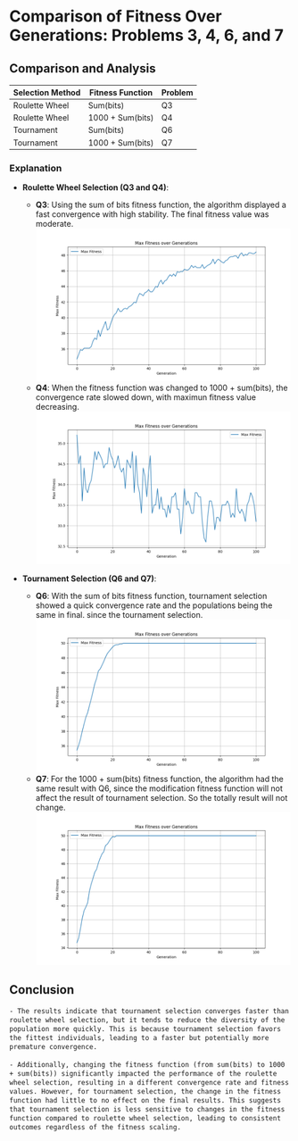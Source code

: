 # Comparison of Fitness Over Generations: Problems 3, 4, 6, and 7

## Comparison and Analysis

| Selection Method | Fitness Function | Problem | 
| ---------------- | ---------------- | ------- | 
| Roulette Wheel   | Sum(bits)        | Q3      | 
| Roulette Wheel   | 1000 + Sum(bits) | Q4      | 
| Tournament       | Sum(bits)        | Q6      | 
| Tournament       | 1000 + Sum(bits) | Q7      | 

### Explanation
- **Roulette Wheel Selection (Q3 and Q4)**:
  - **Q3**: Using the sum of bits fitness function, the algorithm displayed a fast convergence with high stability. The final fitness value was moderate.
    ![Max Fitness Over Generations](../Q3/output/max_fitness.png)
  - **Q4**: When the fitness function was changed to 1000 + sum(bits), the convergence rate slowed down, with maximun fitness value decreasing. 
    ![Max Fitness Over Generations](../Q4/output/max_fitness.png)

- **Tournament Selection (Q6 and Q7)**:
  - **Q6**: With the sum of bits fitness function, tournament selection showed a quick convergence rate and the populations being the same in final. since the tournament selection. 
    ![Max Fitness Over Generations](../Q6/output/max_fitness.png)
  - **Q7**: For the 1000 + sum(bits) fitness function, the algorithm had the same result with Q6, since the modification fitness function will not affect the result of tournament selection. So the totally result will not change.
    ![Max Fitness Over Generations](../Q7/output/max_fitness.png)


## Conclusion
    - The results indicate that tournament selection converges faster than roulette wheel selection, but it tends to reduce the diversity of the population more quickly. This is because tournament selection favors the fittest individuals, leading to a faster but potentially more premature convergence.

    - Additionally, changing the fitness function (from sum(bits) to 1000 + sum(bits)) significantly impacted the performance of the roulette wheel selection, resulting in a different convergence rate and fitness values. However, for tournament selection, the change in the fitness function had little to no effect on the final results. This suggests that tournament selection is less sensitive to changes in the fitness function compared to roulette wheel selection, leading to consistent outcomes regardless of the fitness scaling.